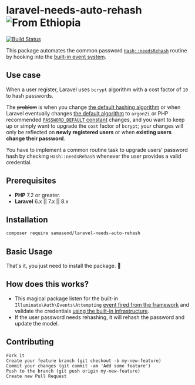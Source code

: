 laravel-needs-auto-rehash ![From Ethiopia](https://img.shields.io/badge/From-Ethiopia-brightgreen.svg)
=========================

[![Build Status](https://travis-ci.org/SamAsEnd/laravel-needs-auto-rehash.svg?branch=master)](https://travis-ci.org/SamAsEnd/laravel-needs-auto-rehash)

This package automates the common password [`Hash::needsRehash`](https://laravel.com/docs/8.x/hashing#basic-usage) routine by hooking into the [built-in event system](https://laravel.com/docs/8.x/authentication#events).

Use case
--------
When a user register, Laravel uses `bcrypt` algorithm with a cost factor of `10` to hash passwords.

The ~~problem~~ is when you change [the default hashing algorithm](https://github.com/laravel/laravel/blob/master/config/hashing.php#L18) or
when Laravel eventually changes [the default algorithm](https://github.com/laravel/framework/blob/master/src/Illuminate/Hashing/HashManager.php#L95) to `argon2i`
or PHP recommended [`PASSWORD_DEFAULT` constant](https://www.php.net/manual/en/password.constants.php) changes, and you want to keep up
or simply want to upgrade the `cost` factor of `bcrypt`; your changes will only be reflected on **newly registered users** or when **existing users change their password**.

You have to implement a common routine task to upgrade users' password hash by checking `Hash::needsRehash` whenever the user provides a valid credential.

Prerequisites
-------------
 - **PHP** 7.2 or greater.
 - **Laravel** 6.x || 7.x || 8.x

Installation
------------
```bash
composer require samasend/laravel-needs-auto-rehash
```

Basic Usage
-----------
That's it, you just need to install the package. :rocket:

How does this works?
--------------------
 - This magical package listen for the built-in `Illuminate\Auth\Events\Attempting` [event fired from the framework](https://laravel.com/docs/8.x/authentication#events) and validate the credentials [using the built-in infrastructure](https://laravel.com/docs/8.x/authentication#the-user-provider-contract).
 - If the user password needs rehashing, it will rehash the password and update the model.

Contributing
------------
    Fork it
    Create your feature branch (git checkout -b my-new-feature)
    Commit your changes (git commit -am 'Add some feature')
    Push to the branch (git push origin my-new-feature)
    Create new Pull Request
